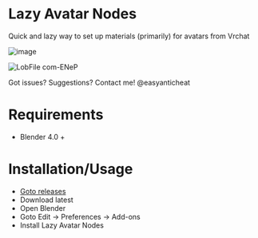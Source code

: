# Lazy Avatar Nodes
Quick and lazy way to set up materials (primarily) for avatars from Vrchat

![image](https://github.com/user-attachments/assets/89f1c2cb-81d8-4349-90a3-53b6bcdfccec)

![LobFile com-ENeP](https://github.com/user-attachments/assets/16a3acf1-e789-40af-831e-9bd6f6c30626)


Got issues? Suggestions? Contact me!
@easyanticheat


# Requirements
* Blender 4.0 +


# Installation/Usage
* [Goto releases](https://github.com/jaxbline/PoiyomiNodes/releases)
* Download latest
* Open Blender
* Goto Edit -> Preferences -> Add-ons
* Install Lazy Avatar Nodes
